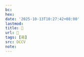 ```yaml
---
bc:
hex:
date: '2025-10-13T10:27:42+08:00'
lastmod:
title: 􄀃
url: 􄀃
tags: [㒾]
src: DCCV
note:
---
```

